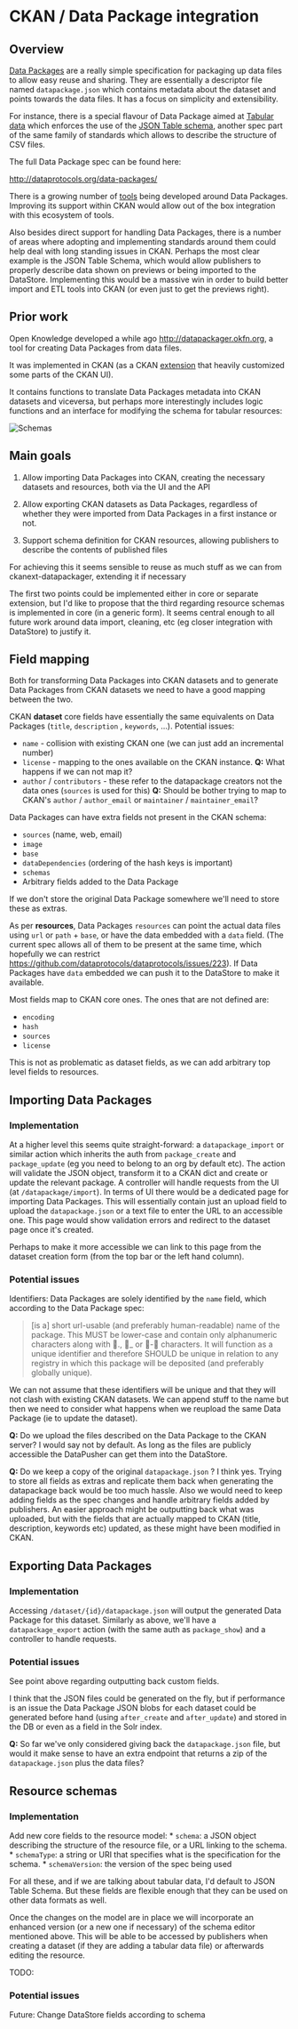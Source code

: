 # CKAN / Data Package integration

## Overview
[Data Packages](http://data.okfn.org/doc/data-package) are a really simple specification for packaging up data files to allow easy reuse and sharing. They are essentially a descriptor file named `datapackage.json` which contains metadata about the dataset and points towards the data files.   It has a focus on simplicity and extensibility.

For instance, there is a special flavour of Data Package aimed at [Tabular data](http://data.okfn.org/doc/tabular-data-package) which enforces the use of the [JSON Table schema](http://dataprotocols.org/json-table-schema/), another spec part of the same family of standards which allows to describe the structure of CSV files.

The full Data Package spec can be found here:

http://dataprotocols.org/data-packages/

There is a growing number of [tools](http://data.okfn.org/tools) being developed around Data Packages. Improving its support within CKAN would allow out of the box integration with this ecosystem of tools.

Also besides direct support for handling Data Packages, there is a number of areas where adopting and implementing standards around them could help deal with long standing issues in CKAN. Perhaps the most clear example is the JSON Table Schema, which would allow publishers to properly describe data shown on previews or being imported to the DataStore. Implementing this would be a massive win in order to build better import and ETL tools into CKAN (or even just to get the previews right).

## Prior work

Open Knowledge developed a while ago http://datapackager.okfn.org, a tool for creating Data Packages from data files.

It was implemented in CKAN (as a CKAN [extension](https://github.com/ckan/ckanext-datapackager) that heavily customized some parts of the CKAN UI).

It contains functions to translate Data Packages metadata into CKAN datasets and viceversa, but perhaps more interestingly includes logic functions and an interface for modifying the schema for tabular resources:

![Schemas](http://i.imgur.com/i5L5oNz.png)



## Main goals

1. Allow importing Data Packages into CKAN, creating the necessary datasets and resources, both via the UI and the API

2. Allow exporting CKAN datasets as Data Packages, regardless of whether they were imported from Data Packages in a first instance or not.

3. Support schema definition for CKAN resources, allowing publishers to describe the contents of published files


For achieving this it seems sensible to reuse as much stuff as we can from ckanext-datapackager, extending it if necessary

The first two points could be implemented either in core or separate extension, but I'd like to propose that the third regarding resource schemas is implemented in core (in a generic form). It seems central enough to all future work around data import, cleaning, etc (eg closer integration with DataStore) to justify it.

## Field mapping    

Both for transforming Data Packages into CKAN datasets and to generate Data Packages from CKAN datasets we need to have a good mapping between the two.

CKAN **dataset** core fields have essentially the same equivalents on Data Packages (`title`, `description` , `keywords`, ...). Potential issues:

* `name` - collision with existing CKAN one (we can just add an incremental number)
* `license` - mapping to the ones available on the CKAN instance. **Q:** What happens if we can not map it?
* `author` / `contributors` - these refer to the datapackage creators not the data ones (`sources` is used for this) **Q:** Should be bother trying to map to CKAN's `author` / `author_email` or `maintainer` /  `maintainer_email`?

Data Packages can have extra fields not present in the CKAN schema:
* `sources` (name, web, email)
* `image`
* `base`
* `dataDependencies` (ordering of the hash keys is important)
* `schemas` 
* Arbitrary fields added to the Data Package

If we don't store the original Data Package somewhere we'll need to store these as extras. 

As per **resources**,  Data Packages `resources` can point the actual data files using `url` or `path` + `base`, or have the data embedded with a `data` field. (The current spec allows all of them to be present at the same time, which hopefully we can restrict https://github.com/dataprotocols/dataprotocols/issues/223). If Data Packages have `data` embedded we can push it to the DataStore to make it available.

Most fields map to CKAN core ones. The ones that are not defined are:

* `encoding`
* `hash`
* `sources`
* `license`

This is not as problematic as dataset fields, as we can add arbitrary top level fields to resources.

## Importing Data Packages

### Implementation

At a higher level this seems quite straight-forward: a  `datapackage_import` or similar action which inherits the auth from `package_create` and `package_update` (eg you need to belong to an org by default etc). The action will validate the JSON object, transform it to a CKAN dict and create or update the relevant package. A controller will handle requests from the UI (at `/datapackage/import`).
In terms of UI there would be a dedicated page for importing Data Packages. This will essentially contain just an upload field to upload the `datapackage.json` or a text file to enter the URL to an accessible one. This page would show validation errors and redirect to the dataset page once it's created.

Perhaps to make it more accessible we can link to this page from the dataset creation form (from the top bar or the left hand column).

### Potential issues

Identifiers: Data Packages are solely identified by the `name` field, which according to the Data Package spec:

> [is a] short url-usable (and preferably human-readable) name of the package. This MUST be lower-case and contain only alphanumeric characters along with ., _ or - characters. It will function as a unique identifier and therefore SHOULD be unique in relation to any registry in which this package will be deposited (and preferably globally unique).

We can not assume that these identifiers will be unique and that they will not clash with existing CKAN datasets. We can append stuff to the name but then we need to consider what happens when we reupload the same Data Package (ie to update the dataset).

**Q:** Do we upload the files described on the Data Package to the CKAN server?
I would say not by default. As long as the files are publicly accessible the DataPusher can get them into the DataStore.

**Q:** Do we keep a copy of the original `datapackage.json` ?
I think yes. Trying to store all fields as extras and replicate them back when generating the datapackage back would be too much hassle. Also we would need to keep adding fields as the spec changes and handle arbitrary fields added by publishers. An easier approach might be outputting back what was uploaded, but with the fields that are actually mapped to CKAN (title, description, keywords etc) updated, as these might have been modified in CKAN.

## Exporting Data Packages

### Implementation

Accessing `/dataset/{id}/datapackage.json` will output the generated Data Package for this dataset. Similarly as above, we'll have a `datapackage_export` action (with the same auth as `package_show`) and a controller to handle requests.

### Potential issues

See point above regarding outputting back custom fields.

I think that the JSON files could be generated on the fly, but if performance is an issue the Data Package JSON blobs for each dataset could be generated before hand (using `after_create` and `after_update`) and stored in the DB or even as a field in the Solr index.

**Q:** So far we've only considered giving back the `datapackage.json` file, but would it make sense to have an extra endpoint that returns a zip of the `datapackage.json` plus the data files?

## Resource schemas


### Implementation

Add new core fields to the resource model:
    * `schema`: a JSON object describing the structure of the resource file, or a URL linking to the schema.
    * `schemaType`: a string or URI that specifies what is the specification for the schema. 
    * `schemaVersion`: the version of the spec being used

For all these, and if we are talking about tabular data, I'd default to JSON Table Schema. But these fields are flexible enough that they can be used on other data formats as well.

Once the changes on the model are in place we will incorporate an enhanced version (or a new one if necessary) of the schema editor mentioned above. This will be able to be accessed by publishers when creating a dataset (if they are adding a tabular data file) or afterwards editing the resource.


TODO:

### Potential issues

Future:
Change DataStore fields according to schema

